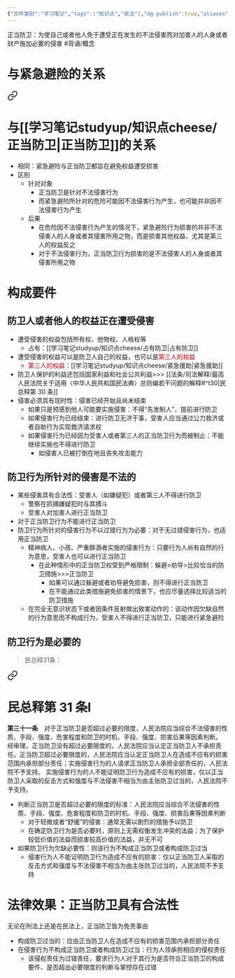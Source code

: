 ```yaml
---
{"文件类别":"学习笔记","tags":["知识点","民法"],"dg-publish":true,"aliases":["紧急防卫"],"permalink":"/学习笔记studyup/知识点cheese/正当防卫/","dgPassFrontmatter":true,"created":"2024-09-17T15:16:29.784+08:00","updated":"2024-10-28T13:50:40.937+08:00"}
---
```


正当防卫：为使自己或者他人免于遭受正在发生的不法侵害而对加害人的人身或者财产施加必要的侵害 #背诵/概念 
# 与紧急避险的关系

<div class="transclusion internal-embed is-loaded"><a class="markdown-embed-link" href="/studyup/cheese//#" aria-label="Open link"><svg xmlns="http://www.w3.org/2000/svg" width="24" height="24" viewBox="0 0 24 24" fill="none" stroke="currentColor" stroke-width="2" stroke-linecap="round" stroke-linejoin="round" class="svg-icon lucide-link"><path d="M10 13a5 5 0 0 0 7.54.54l3-3a5 5 0 0 0-7.07-7.07l-1.72 1.71"></path><path d="M14 11a5 5 0 0 0-7.54-.54l-3 3a5 5 0 0 0 7.07 7.07l1.71-1.71"></path></svg></a><div class="markdown-embed">



# 与[[学习笔记studyup/知识点cheese/正当防卫\|正当防卫]]的关系
- 相同：紧急避险与正当防卫都旨在避免权益遭受损害
- 区别
	- 针对对象
		- 正当防卫是针对不法侵害行为
		- 而紧急避险所针对的危险可能因不法侵害行为产生，也可能并非因不法侵害行为产生
	- 后果
		- 在危险因不法侵害行为产生的情况下，紧急避险行为损害的并非不法侵害人的人身或者其侵害所用之物，而是损害其他权益，尤其是第三人的权益反之
		- 对于不法侵害行为，正当防卫行为损害的是不法侵害人的人身或者其侵害所用之物

</div></div>

# 构成要件
## 防卫人或者他人的权益正在遭受侵害
- 遭受侵害的权益包括所有权、他物权、人格权等
	- 占有：[[学习笔记studyup/知识点cheese/占有防卫\|占有防卫]]
- 遭受侵害的权益可以是防卫人自己的权益，也可以是<font color="#c00000">第三人的权益</font>
	- <font color="#c00000">第三人的权益</font>：[[学习笔记studyup/知识点cheese/紧急援助\|紧急援助]]
- 防卫人保护的利益还包括国家利益和社会公共利益>>> [[法条/司法解释/最高人民法院关于适用〈中华人民共和国民法典〉总则编若干问题的解释#^t30\|民总释第 30 条]]
- 侵害必须具有现时性：侵害已经开始且尚未结束
	- 如果只是预感到他人可能要实施侵害：不得“先发制人”，提前进行防卫
	- 如果侵害行为已经结束：进行防卫无济于事，受害人应当通过公力救济或者自助行为实现救济请求权
	- 如果侵害行为已经因为受害人或者第三人的正当防卫行为而被制止：不能继续实施也不得进行防卫
		- 如侵害人已被打倒在地且丧失攻击能力
## 防卫行为所针对的侵害是不法的
- 某些侵害具有合法性：受害人（如嫌疑犯）或者第三人不得进行防卫
	- 警察在抓捕嫌疑犯时与其搏斗
	- 受害人对加害人进行正当防卫
- 对于正当防卫行为不能进行正当防卫
- 防卫行为所针对的侵害行为不以过错行为为必要：对于无过错侵害行为，也适用正当防卫
	- 精神病人、小孩、严重醉酒者实施的侵害行为：只要行为人尚有自然的行为意思，受害人也可以进行正当防卫
		- 在此种情形中的正当防卫权受到严格限制：躲避>劝导>比较恰当的防卫措施>>>正当防卫
			- 如果可以通过躲避或者劝导避免损害，则不得进行正当防卫
			- 在不能通过此类措施避免损害的情景下，也应尽量选择比较适当的防卫措施
	- 在完全无意识状态下或者因条件反射做出致害动作的：该动作因欠缺自然的行为意思而不构成行为，受害人不得进行正当防卫，只能进行紧急避险
## 防卫行为是必要的
> 民总释31条： 
<div class="transclusion internal-embed is-loaded"><a class="markdown-embed-link" href="////#t31" aria-label="Open link"><svg xmlns="http://www.w3.org/2000/svg" width="24" height="24" viewBox="0 0 24 24" fill="none" stroke="currentColor" stroke-width="2" stroke-linecap="round" stroke-linejoin="round" class="svg-icon lucide-link"><path d="M10 13a5 5 0 0 0 7.54.54l3-3a5 5 0 0 0-7.07-7.07l-1.72 1.71"></path><path d="M14 11a5 5 0 0 0-7.54-.54l-3 3a5 5 0 0 0 7.07 7.07l1.71-1.71"></path></svg></a><div class="markdown-embed">

<div class="markdown-embed-title">

# 民总释第 31 条Ⅰ

</div>


**第三十一条**　对于正当防卫是否超过必要的限度，人民法院应当综合不法侵害的性质、手段、强度、危害程度和防卫的时机、手段、强度、损害后果等因素判断。
经审理，正当防卫没有超过必要限度的，人民法院应当认定正当防卫人不承担责任。正当防卫超过必要限度的，人民法院应当认定正当防卫人在造成不应有的损害范围内承担部分责任；实施侵害行为的人请求正当防卫人承担全部责任的，人民法院不予支持。
实施侵害行为的人不能证明防卫行为造成不应有的损害，仅以正当防卫人采取的反击方式和强度与不法侵害不相当为由主张防卫过当的，人民法院不予支持。 

</div></div>

- 判断正当防卫是否超过必要的限度的标准：人民法院应当综合不法侵害的性质、手段、强度、危害程度和防卫的时机、手段、强度、损害后果等因素判断
	- 对于轻微或者“舒缓”的侵害：通常无需以剧烈的措施予以防卫
	- 在确定防卫行为是否必要时，原则上无需权衡发生冲突的法益：为了保护较低价值的法益而损害较高价值的法益，并无不可
-  如果防卫行为欠缺必要性：则该行为不构成正当防卫或者构成防卫过当
	- 侵害行为人不能证明防卫行为造成不应有的损害：仅以正当防卫人采取的反击方式和强度与不法侵害不相当为由主张防卫过当的，人民法院不予支持
# 法律效果：正当防卫具有合法性
无论在刑法上还是在民法上，正当防卫皆为免责事由
- 构成防卫过当的：应由正当防卫人在造成不应有的损害范围内承担部分责任
- 在侵害行为不构成正当防卫或者构成防卫过当：行为人领承担相应的侵权责任
	- 该侵权责任为过错责任，要求行为人对于其行为是否符合正当防卫的构成要件、是否超出必要限度的判断与掌控存在过错